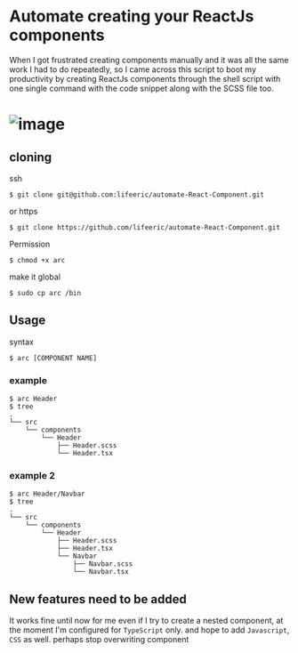 
# Automate creating your ReactJs components

When I got frustrated creating components manually and it was all the same work I had to do repeatedly, so I came across this  script to boot my productivity by creating ReactJs components through the shell script with one single command with the code snippet along with the SCSS file too.

![image](gif.gif)
=======
## cloning

ssh
```nginx
$ git clone git@github.com:lifeeric/automate-React-Component.git
```
or
https
```nginx
$ git clone https://github.com/lifeeric/automate-React-Component.git
```
Permission
```nginx
$ chmod +x arc
```
make it global
```nginx
$ sudo cp arc /bin
```

## Usage
syntax
```nginx
$ arc [COMPONENT NAME]
```
### example
```nginx
$ arc Header
$ tree
.
└── src
    └── components
        └── Header
            ├── Header.scss
            └── Header.tsx
```

### example 2
```nginx
$ arc Header/Navbar
$ tree
.
└── src
    └── components
        └── Header
            ├── Header.scss
            ├── Header.tsx
            └── Navbar
                ├── Navbar.scss
                └── Navbar.tsx

```


## New features need to be added
It works fine until now for me even if I try to create a nested component, at the moment I'm configured for `TypeScript` only. and hope to add `Javascript`, `CSS` as well. perhaps stop overwriting component
